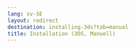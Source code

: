 ```yaml
---
lang: sv-SE
layout: redirect
destination: installing-3ds?tab=manual
title: Installation (3DS, Manuell)
---
```


